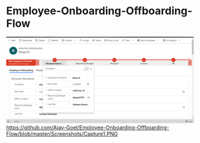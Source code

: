 # Employee-Onboarding-Offboarding-Flow
![alt text](https://github.com/Ajay-Goel/Employee-Onboarding-Offboarding-Flow/blob/master/Screenshots/Capture1.PNG)
https://github.com/Ajay-Goel/Employee-Onboarding-Offboarding-Flow/blob/master/Screenshots/Capture1.PNG
